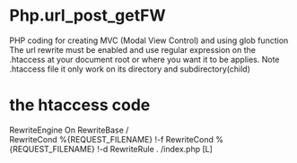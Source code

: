 # Php.url_post_getFW
PHP coding for creating MVC (Modal View Control) and using glob function
The url rewrite must be enabled and use regular expression on the .htaccess at your document root
or where you want it to be applies.
Note .htaccess file it only work on its directory and subdirectory(child)
# the htaccess code
RewriteEngine On
RewriteBase /  
RewriteCond %{REQUEST_FILENAME} !-f
RewriteCond %{REQUEST_FILENAME} !-d
RewriteRule . /index.php [L]
